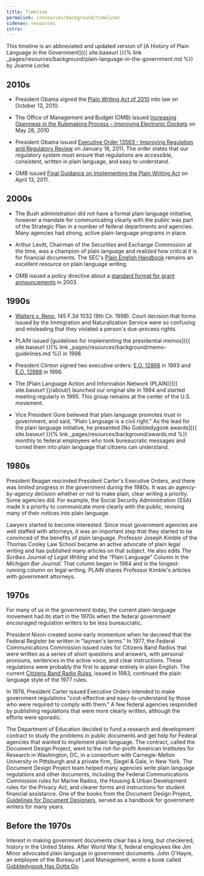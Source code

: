 ```yaml
---
title: Timeline
permalink: /resources/background/timeline/
sidenav: resources
intro:
---
```


This timeline is an abbreviated and updated version of [A History of Plain Language in the Government]({{ site.baseurl }}{% link _pages/resources/background/plain-language-in-the-government.md %}) by Joanne Locke.

## 2010s

* President Obama signed the [Plain Writing Act of 2010](https://www.gpo.gov/fdsys/pkg/PLAW-111publ274/content-detail.html) into law on October 13, 2010.

* The Office of Management and Budget (OMB) issued [Increasing Openness in the Rulemaking Process – Improving Electronic
Dockets](https://obamawhitehouse.archives.gov/sites/default/files/omb/assets/inforeg/edocket_final_5-28-2010.pdf) on May 28, 2010

* President Obama issued [Executive Order 13563 - Improving Regulation and Regulatory Review](https://obamawhitehouse.archives.gov/the-press-office/2011/01/18/executive-order-13563-improving-regulation-and-regulatory-review) on January 18, 2011. The order states that our regulatory system must ensure that regulations are accessible, consistent, written in plain language, and easy to understand.

* OMB issued [Final Guidance on Implementing the Plain Writing Act](https://obamawhitehouse.archives.gov/sites/default/files/omb/memoranda/2011/m11-15.pdf) on April 13, 2011.

## 2000s

* The Bush administration did not have a formal plain language initiative, however a mandate for communicating clearly with the public was part of the Strategic Plan in a number of federal departments and agencies. Many agencies had strong, active plain-language programs in place.

* Arthur Levitt, Chairman of the Securities and Exchange Commission at the time, was a champion of plain language and realized how critical it is for financial documents. The SEC's [Plain English Handbook](https://www.sec.gov/reportspubs/investor-publications/newsextrahandbookhtm.html) remains an excellent resource on plain language writing.

* OMB issued a policy directive about a [standard format for grant announcements](https://www.federalregister.gov/documents/2003/06/23/03-15798/office-of-federal-financial-management-policy-directive-on-financial-assistance-program) in 2003.

## 1990s

* [Walters v. Reno](http://www.ca9.uscourts.gov/ca9/newopinions.nsf/04485f8dcbd4e1ea882569520074e698/6e9ec23768fd7e8888256e5a00718998?OpenDocument), 145 F.3d 1032 (9th Cir. 1998). Court decision that forms issued by the Immigration and Naturalization Service were so confusing and misleading that they violated a person's due-process rights.

* PLAIN issued [guidelines for implementing the presidential memos]({{ site.baseurl }}{% link _pages/resources/background/memo-guidelines.md %}) in 1998.

* President Clinton signed two executive orders: [E.O. 12866](https://www.archives.gov/files/federal-register/executive-orders/pdf/12866.pdf) in 1993 and [E.O. 12988](https://www.gpo.gov/fdsys/pkg/FR-1996-02-07/pdf/96-2755.pdf) in 1996.

* The [Plain Language Action and Information Network (PLAIN)]({{ site.baseurl }}/about/) launched our original site in 1994 and started meeting regularly in 1995. This group remains at the center of the U.S. movement.

* Vice President Gore believed that plain language promotes trust in government, and said, "Plain Language is a civil right." As the lead for the plain language initiative, he presented [No Gobbledygook awards]({{ site.baseurl }}{% link _pages/resources/background/awards.md %}) monthly to federal employees who took bureaucratic messages and turned them into plain language that citizens can understand.

## 1980s

President Reagan rescinded President Carter's Executive Orders, and there was limited progress in the government during the 1980s. It was an agency-by-agency decision whether or not to make plain, clear writing a priority. Some agencies did. For example, the Social Security Administration (SSA) made it a priority to communicate more clearly with the public, revising many of their notices into plain language.

Lawyers started to become interested. Since most government agencies are well staffed with attorneys, it was an important step that they started to be convinced of the benefits of plain language. Professor Joseph Kimble of the Thomas Cooley Law School became an active advocate of plain legal writing and has published many articles on that subject. He also edits _The Scribes Journal of Legal Writing_ and the "Plain Language" Column in the _Michigan Bar Journal_. That column began in 1984 and is the longest-running column on legal writing. PLAIN shares Professor Kimble's articles with government attorneys.

## 1970s

For many of us in the government today, the current plain-language movement had its start in the 1970s when the federal government encouraged regulation writers to be less bureaucratic.

President Nixon created some early momentum when he decreed that the Federal Register be written in "layman's terms." In 1977, the Federal Communications Commission issued rules for Citizens Band Radios that were written as a series of short questions and answers, with personal pronouns, sentences in the active voice, and clear instructions. These regulations were probably the first to appear entirely in plain English. The current [Citizens Band Radio Rules](https://www.ecfr.gov/cgi-bin/text-idx?SID=d54cf0f302e80f1c74909460331add63&mc=true&tpl=/ecfrbrowse/Title47/47cfr95_main_02.tpl), issued in 1983, continued the plain language style of the 1977 rules.

In 1978, President Carter issued Executive Orders intended to make government regulations "cost-effective and easy-to-understand by those who were required to comply with them." A few federal agencies responded by publishing regulations that were more clearly written, although the efforts were sporadic.

The Department of Education decided to fund a research and development contract to study the problems in public documents and get help for Federal agencies that wanted to implement plain language. The contract, called the Document Design Project, went to the not-for-profit American Institutes for Research in Washington, DC, in a consortium with Carnegie-Mellon University in Pittsburgh and a private firm, Siegel & Gale, in New York. The Document Design Project team helped many agencies write plain language regulations and other documents, including the Federal Communications Commission rules for Marine Radios, the Housing & Urban Development rules for the Privacy Act, and clearer forms and instructions for student financial assistance. One of the books from the Document Design Project, [Guidelines for Document Designers](https://archive.org/details/ERIC_ED221866), served as a handbook for government writers for many years.

## Before the 1970s

Interest in making government documents clear has a long, but checkered, history in the United States. After World War II, federal employees like Jim Minor advocated plain language in government documents. John O'Hayre, an employee of the Bureau of Land Management, wrote a book called [Gobbledygook Has Gotta Go](https://archive.org/details/gobbledygookhasg3836ohay).
